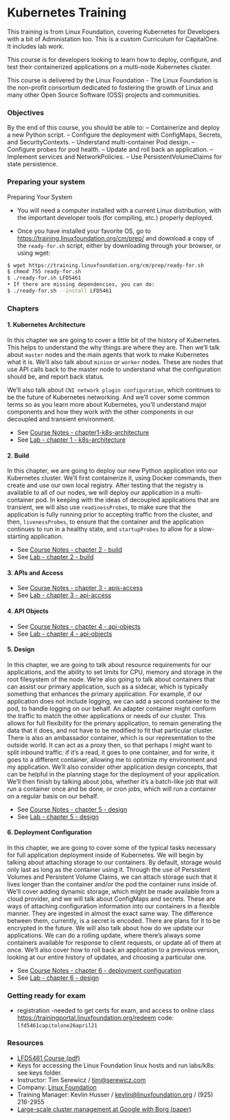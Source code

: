 # Kubernetes Training

This training is from Linux Foundation, covering Kubernetes for Developers with a bit of Administation too.
This is a custom Curriculum for CapitalOne. It includes lab work.

This course is for developers looking to learn how to deploy, configure, and test their containerized applications on a
multi-node Kubernetes cluster.

This course is delivered by the Linux Foundation - The Linux Foundation is the non-profit consortium dedicated to fostering the growth of Linux and many other Open Source Software (OSS) projects and communities.


### Objectives
By the end of this course, you should be able to:
– Containerize and deploy a new Python script.
– Configure the deployment with ConfigMaps, Secrets, and SecurityContexts.
– Understand multi-container Pod design.
– Configure probes for pod health.
– Update and roll back an application.
– Implement services and NetworkPolicies.
– Use PersistentVolumeClaims for state persistence.


### Preparing your system
Preparing Your System
- You will need a computer installed with a current Linux distribution, with the important developer tools (for compiling,
etc.) properly deployed.

- Once you have installed your favorite OS, go to https://training.linuxfoundation.org/cm/prep/ and download a copy of the
`ready-for.sh` script, either by downloading through your browser, or using wget:
```bash
$ wget https://training.linuxfoundation.org/cm/prep/ready-for.sh
$ chmod 755 ready-for.sh
$ ./ready-for.sh LFD5461
• If there are missing dependencies, you can do:
$ ./ready-for.sh --install LFD5461
```


### Chapters

#### 1. Kubernetes Architecture
In this chapter we are going to cover a little bit of the history of Kubernetes. This helps to understand the why things are
where they are. Then we’ll talk about `master` nodes and the main agents that work to make Kubernetes what it is. We’ll also talk about `minion` or `worker` nodes. These are nodes that use API calls back to the master node to understand what the configuration should be, and report back status.

We’ll also talk about `CNI network plugin configuration`, which continues to be the future of Kubernetes networking. And we’ll cover some common terms so as you learn more about Kubernetes, you’ll understand major components and how they work with the other components in our decoupled and transient environment.

- See [Course Notes - chapter1-k8s-architecture](course-notes/chapter1-k8s-architecture.md)
- See [Lab - chapter 1 - k8s-architecture](labs/lab-1/lab_1.md)


#### 2. Build
In this chapter, we are going to deploy our new Python application into our Kubernetes cluster. We’ll first containerize it, using Docker commands, then create and use our own local registry. After testing that the registry is available to all of our nodes, we
will deploy our application in a multi-container pod. In keeping with the ideas of decoupled applications that are transient, we will also use `readinessProbes`, to make sure that the application is fully running prior to accepting traffic from the cluster, and then, `livenessProbes`, to ensure that the container and the application continues to run in a healthy state, and `startupProbes` to allow for a slow-starting application.
- See [Course Notes - chapter 2 - build](course-notes/chapter2-build.md)
- See [Lab - chapter 2 - build](labs/lab-2/lab_2.md)


#### 3. APIs and Access
- See [Course Notes - chapter 3 - apis-access](course-notes/chapter3-apis-access.md)
- See [Lab - chapter 3 - api-access](labs/lab-3/lab_3.md)


#### 4. API Objects
- See [Course Notes - chapter 4 - api-objects](course-notes/chapter4-api-objects.md)
- See [Lab - chapter 4 - api-objects](labs/lab-4/lab_4.md)


#### 5. Design
In this chapter, we are going to talk about resource requirements for our applications, and the ability to set limits for CPU,
memory and storage in the root filesystem of the node. We’re also going to talk about containers that can assist our primary
application, such as a sidecar, which is typically something that enhances the primary application. For example, if our application
does not include logging, we can add a second container to the pod, to handle logging on our behalf. An adapter
container might conform the traffic to match the other applications or needs of our cluster. This allows for full flexibility for the
primary application, to remain generating the data that it does, and not have to be modified to fit that particular cluster. There
is also an ambassador container, which is our representation to the outside world. It can act as a proxy then, so that perhaps
I might want to split inbound traffic: if it’s a read, it goes to one container, and for write, it goes to a different container, allowing
me to optimize my environment and my application. We’ll also consider other application design concepts, that can be helpful
in the planning stage for the deployment of your application. We’ll then finish by talking about jobs, whether it’s a batch-like
job that will run a container once and be done, or cron jobs, which will run a container on a regular basis on our behalf.

- See [Course Notes - chapter 5 - design](course-notes/chapter5-design.md)
- See [Lab - chapter 5 - design](labs/lab-5/lab_5.md)


#### 6. Deployment Configuration
In this chapter, we are going to cover some of the typical tasks necessary for full application deployment inside of Kubernetes.
We will begin by talking about attaching storage to our containers. By default, storage would only last as long as the container
using it. Through the use of Persistent Volumes and Persistent Volume Claims, we can attach storage such that it lives longer
than the container and/or the pod the container runs inside of. We’ll cover adding dynamic storage, which might be made
available from a cloud provider, and we will talk about ConfigMaps and secrets. These are ways of attaching configuration
information into our containers in a flexible manner. They are ingested in almost the exact same way. The difference between
them, currently, is a secret is encoded. There are plans for it to be encrypted in the future. We will also talk about how do we
update our applications. We can do a rolling update, where there’s always some containers available for response to client
requests, or update all of them at once. We’ll also cover how to roll back an application to a previous version, looking at our
entire history of updates, and choosing a particular one.

- See [Course Notes - chapter 6 - deployment configuration](course-notes/chapter6-deployment-configuration.md)
- See [Lab - chapter 6 - design](labs/lab-6/lab_6.md)



### Getting ready for exam
- registration -needed to get certs for exam, and access to online class
 https://trainingportal.linuxfoundation.org/redeem
 code:  `lfd5461capitolone26april21`


### Resources
 - [LFD5461 Course (pdf)](course/LFD5461-WM_V1.20.pdf)
 - Keys for accessing the Linux Foundation linux hosts and run labs/k8s: see keys folder.
 - Instructor: Tim Serewicz / tim@serewicz.com
 - Company: [Linux Foundation](https://www.linuxfoundation.org/)
 - Training Manager: Kevlin Husser / kevlin@linuxfoundation.org / (925) 216-2955
 - [Large-scale cluster management at Google with Borg (paper)](https://research.google/pubs/pub43438/)

